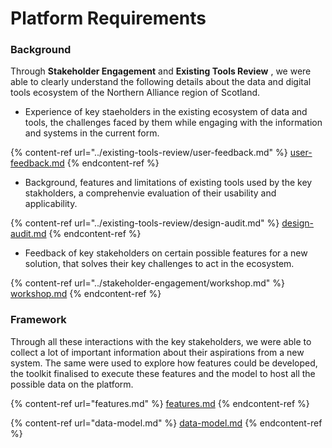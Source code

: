 # Platform Requirements

### Background

Through **Stakeholder Engagement** and **Existing Tools Review** , we were able to clearly understand the following details about the data and digital tools ecosystem of the Northern Alliance region of Scotland.

* Experience of key staeholders in the existing ecosystem of data and tools, the challenges faced by them while engaging with the information and systems in the current form.

{% content-ref url="../existing-tools-review/user-feedback.md" %}
[user-feedback.md](../existing-tools-review/user-feedback.md)
{% endcontent-ref %}

* Background, features and limitations of existing tools used by the key stakholders, a comprehenvie evaluation of their usability and applicability.

{% content-ref url="../existing-tools-review/design-audit.md" %}
[design-audit.md](../existing-tools-review/design-audit.md)
{% endcontent-ref %}

* Feedback of key stakeholders on certain possible features for a new solution, that solves their key challenges to act in the ecosystem.

{% content-ref url="../stakeholder-engagement/workshop.md" %}
[workshop.md](../stakeholder-engagement/workshop.md)
{% endcontent-ref %}

### Framework

Through all these interactions with the key stakeholders, we were able to collect a lot of important information about their aspirations from a new system. The same were used to explore how features could be developed, the toolkit finalised to execute these features and the model to host all the possible data on the platform.

{% content-ref url="features.md" %}
[features.md](features.md)
{% endcontent-ref %}

{% content-ref url="data-model.md" %}
[data-model.md](data-model.md)
{% endcontent-ref %}
